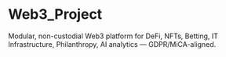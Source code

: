 # Web3_Project
Modular, non-custodial Web3 platform for DeFi, NFTs, Betting, IT Infrastructure, Philanthropy, AI analytics — GDPR/MiCA-aligned.
